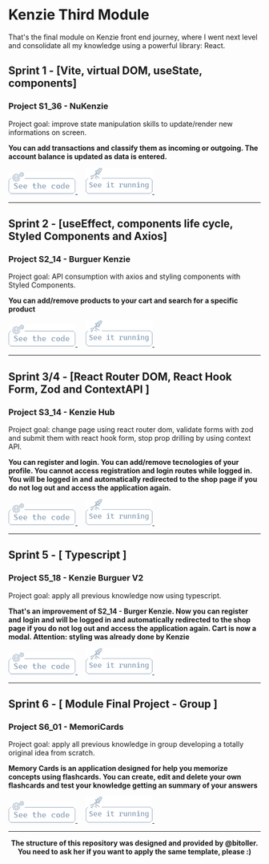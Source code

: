 # Kenzie Third Module

<p>
  That's the final module on Kenzie front end journey, where I went next level and consolidate all my knowledge using a powerful library: React.
</p>

## Sprint 1 - [Vite, virtual DOM, useState, components]

### Project S1_36 - NuKenzie

Project goal: improve state manipulation skills to update/render new informations on screen.

<b>You can add transactions and classify them as incoming or outgoing. The account balance is updated as data is entered. </b>

<a href="./src/S1_36"> <img src="./src/assets/images/code_button.png"> </a> &nbsp; &nbsp;
<a href="https://kenzie-academy-brasil-developers-react-entrega-s1-nu-k-luhmaria.vercel.app/"> <img src="./src/assets/images/project_button.png"> </a> &nbsp; &nbsp;

---

## Sprint 2 - [useEffect, components life cycle, Styled Components and Axios]

### Project S2_14 - Burguer Kenzie

Project goal: API consumption with axios and styling components with Styled Components.

<b>You can add/remove products to your cart and search for a specific product</b>

<a href="./src/S2_14"> <img src="./src/assets/images/code_button.png"> </a> &nbsp; &nbsp;
<a href="https://kenzie-academy-brasil-developers-react-entrega-hamburg-luhmaria.vercel.app/"> <img src="./src/assets/images/project_button.png"> </a> &nbsp; &nbsp;

---

## Sprint 3/4 - [React Router DOM, React Hook Form, Zod and ContextAPI ]

### Project S3_14 - Kenzie Hub

Project goal: change page using react router dom, validate forms with zod and submit them with react hook form, stop prop drilling by using context API.

<b>You can register and login. You can add/remove tecnologies of your profile. You cannot access registration and login routes while logged in. You will be logged in and automatically redirected to the shop page if you do not log out and access the application again.</b>

<a href="./src/S3_14"> <img src="./src/assets/images/code_button.png"> </a> &nbsp; &nbsp;
<a href="https://kenzie-academy-brasil-developers-react-entrega-kenzie-luhmaria.vercel.app/login"> <img src="./src/assets/images/project_button.png"> </a> &nbsp; &nbsp;

---

## Sprint 5 - [ Typescript ]

### Project S5_18 - Kenzie Burguer V2

Project goal: apply all previous knowledge now using typescript.

<b>That's an improvement of S2_14 - Burger Kenzie. Now you can register and login and will be logged in and automatically redirected to the shop page if you do not log out and access the application again. Cart is now a modal. Attention: styling was already done by Kenzie</b>

<a href="./src/S3_14"> <img src="./src/assets/images/code_button.png"> </a> &nbsp; &nbsp;
<a href="https://kenzie-academy-brasil-developers-kenzie-burguer-v2-luh-luhmaria.vercel.app/"> <img src="./src/assets/images/project_button.png"> </a> &nbsp; &nbsp;

---

## Sprint 6 - [ Module Final Project - Group ]

### Project S6_01 - MemoriCards

Project goal: apply all previous knowledge in group developing a totally original idea from scratch.

<b>Memory Cards is an application designed for help you memorize concepts using flashcards. You can create, edit and delete your own flashcards and test your knowledge getting an summary of your answers</b>

<a href="https://github.com/MemoriCards/MemoriCards"> <img src="./src/assets/images/code_button.png"> </a> &nbsp; &nbsp;
<a href="https://memori-cards.vercel.app/"> <img src="./src/assets/images/project_button.png"> </a> &nbsp; &nbsp;

<hr />
<p align="center">
<b>The structure of this repository was designed and provided by @bitoller. You need to ask her if you want to apply the same template, please :)</b></p>
